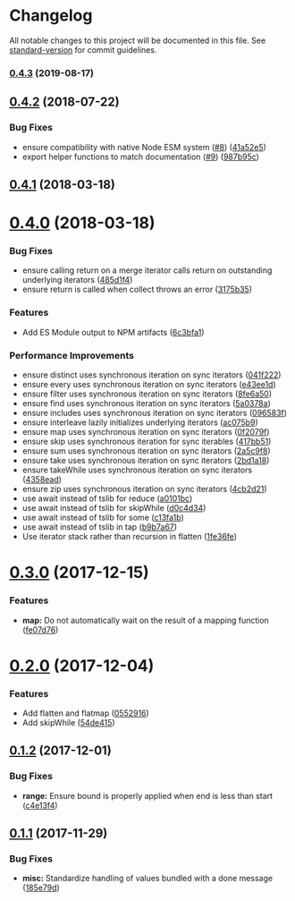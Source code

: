 # Changelog

All notable changes to this project will be documented in this file. See [standard-version](https://github.com/conventional-changelog/standard-version) for commit guidelines.

### [0.4.3](https://github.com/jeskew/seq/compare/v0.4.2...v0.4.3) (2019-08-17)

<a name="0.4.2"></a>
## [0.4.2](https://github.com/jeskew/seq/compare/v0.4.1...v0.4.2) (2018-07-22)


### Bug Fixes

* ensure compatibility with native Node ESM system ([#8](https://github.com/jeskew/seq/issues/8)) ([41a52e5](https://github.com/jeskew/seq/commit/41a52e5))
* export helper functions to match documentation ([#9](https://github.com/jeskew/seq/issues/9)) ([987b95c](https://github.com/jeskew/seq/commit/987b95c))



<a name="0.4.1"></a>
## [0.4.1](https://github.com/jeskew/seq/compare/v0.4.0...v0.4.1) (2018-03-18)



<a name="0.4.0"></a>
# [0.4.0](https://github.com/jeskew/seq/compare/v0.3.0...v0.4.0) (2018-03-18)


### Bug Fixes

* ensure calling return on a merge iterator calls return on outstanding underlying iterators ([485d1f4](https://github.com/jeskew/seq/commit/485d1f4))
* ensure return is called when collect throws an error ([3175b35](https://github.com/jeskew/seq/commit/3175b35))


### Features

* Add ES Module output to NPM artifacts ([6c3bfa1](https://github.com/jeskew/seq/commit/6c3bfa1))


### Performance Improvements

* ensure distinct uses synchronous iteration on sync iterators ([041f222](https://github.com/jeskew/seq/commit/041f222))
* ensure every uses synchronous iteration on sync iterators ([e43ee1d](https://github.com/jeskew/seq/commit/e43ee1d))
* ensure filter uses synchronous iteration on sync iterators ([8fe6a50](https://github.com/jeskew/seq/commit/8fe6a50))
* ensure find uses synchronous iteration on sync iterators ([5a0378a](https://github.com/jeskew/seq/commit/5a0378a))
* ensure includes uses synchronous iteration on sync iterators ([096583f](https://github.com/jeskew/seq/commit/096583f))
* ensure interleave lazily initializes underlying iterators ([ac075b9](https://github.com/jeskew/seq/commit/ac075b9))
* ensure map uses synchronous iteration on sync iterators ([0f2079f](https://github.com/jeskew/seq/commit/0f2079f))
* ensure skip uses synchronous iteration for sync iterables ([417bb51](https://github.com/jeskew/seq/commit/417bb51))
* ensure sum uses synchronous iteration on sync iterators ([2a5c9f8](https://github.com/jeskew/seq/commit/2a5c9f8))
* ensure take uses synchronous iteration on sync iterators ([2bd1a18](https://github.com/jeskew/seq/commit/2bd1a18))
* ensure takeWhile uses synchronous iteration on sync iterators ([4358ead](https://github.com/jeskew/seq/commit/4358ead))
* ensure zip uses synchronous iteration on sync iterators ([4cb2d21](https://github.com/jeskew/seq/commit/4cb2d21))
* use await instead of tslib for reduce ([a0101bc](https://github.com/jeskew/seq/commit/a0101bc))
* use await instead of tslib for skipWhile ([d0c4d34](https://github.com/jeskew/seq/commit/d0c4d34))
* use await instead of tslib for some ([c13fa1b](https://github.com/jeskew/seq/commit/c13fa1b))
* use await instead of tslib in tap ([b9b7a67](https://github.com/jeskew/seq/commit/b9b7a67))
* Use iterator stack rather than recursion in flatten ([1fe36fe](https://github.com/jeskew/seq/commit/1fe36fe))



<a name="0.3.0"></a>
# [0.3.0](https://github.com/jeskew/async-seq/compare/v0.2.0...v0.3.0) (2017-12-15)


### Features

* **map:** Do not automatically wait on the result of a mapping function ([fe07d76](https://github.com/jeskew/async-seq/commit/fe07d76))



<a name="0.2.0"></a>
# [0.2.0](https://github.com/jeskew/async-seq/compare/v0.1.2...v0.2.0) (2017-12-04)


### Features

* Add flatten and flatmap ([0552916](https://github.com/jeskew/async-seq/commit/0552916))
* Add skipWhile ([54de415](https://github.com/jeskew/async-seq/commit/54de415))



<a name="0.1.2"></a>
## [0.1.2](https://github.com/jeskew/es-seq/compare/v0.1.1...v0.1.2) (2017-12-01)


### Bug Fixes

* **range:** Ensure bound is properly applied when end is less than start ([c4e13f4](https://github.com/jeskew/es-seq/commit/c4e13f4))



<a name="0.1.1"></a>
## [0.1.1](https://github.com/jeskew/es-seq/compare/v0.1.0...v0.1.1) (2017-11-29)


### Bug Fixes

* **misc:** Standardize handling of values bundled with a done message ([185e79d](https://github.com/jeskew/es-seq/commit/185e79d))

